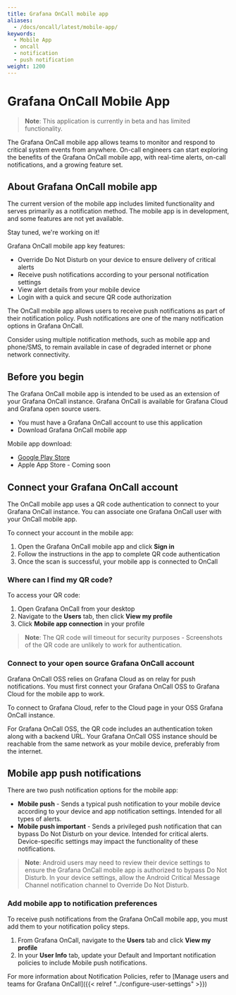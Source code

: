 ```yaml
---
title: Grafana OnCall mobile app
aliases:
  - /docs/oncall/latest/mobile-app/
keywords:
  - Mobile App
  - oncall
  - notification
  - push notification
weight: 1200
---
```


# Grafana OnCall Mobile App

>**Note**: This application is currently in beta and has limited functionality.

The Grafana OnCall mobile app allows teams to monitor and respond to critical system events from anywhere.
On-call engineers can start exploring the benefits of the Grafana OnCall mobile app, with real-time alerts, on-call notifications, and a growing feature set.

## About Grafana OnCall mobile app

The current version of the mobile app includes limited functionality and serves primarily as a notification method.
The mobile app is in development, and some features are not yet available.

Stay tuned, we're working on it!

Grafana OnCall mobile app key features:

- Override Do Not Disturb on your device to ensure delivery of critical alerts
- Receive push notifications according to your personal notification settings
- View alert details from your mobile device
- Login with a quick and secure QR code authorization

The OnCall mobile app allows users to receive push notifications as part of their notification policy.
Push notifications are one of the many notification options in Grafana OnCall.

Consider using multiple notification methods, such as mobile app and phone/SMS,
to remain available in case of degraded internet or phone network connectivity.

## Before you begin

The Grafana OnCall mobile app is intended to be used as an extension of your Grafana OnCall instance.
Grafana OnCall is available for Grafana Cloud and Grafana open source users.

- You must have a Grafana OnCall account to use this application
- Download Grafana OnCall mobile app

Mobile app download:

- [Google Play Store](https://play.google.com/store/apps/details?id=com.grafana.oncall.prod)
- Apple App Store - Coming soon

## Connect your Grafana OnCall account

The OnCall mobile app uses a QR code authentication to connect to your Grafana OnCall instance.
You can associate one Grafana OnCall user with your OnCall mobile app.

To connect your account in the mobile app:

1. Open the Grafana OnCall mobile app and click **Sign in**
2. Follow the instructions in the app to complete QR code authentication
3. Once the scan is successful, your mobile app is connected to OnCall

### Where can I find my QR code?

To access your QR code:

1. Open Grafana OnCall from your desktop
1. Navigate to the **Users** tab, then click **View my profile**
1. Click **Mobile app connection** in your profile

>**Note**: The QR code will timeout for security purposes - Screenshots of the QR code are unlikely to work for authentication.

### Connect to your open source Grafana OnCall account

Grafana OnCall OSS relies on Grafana Cloud as on relay for push notifications.
You must first connect your Grafana OnCall OSS to Grafana Cloud for the mobile app to work.

To connect to Grafana Cloud, refer to the Cloud page in your OSS Grafana OnCall instance.

For Grafana OnCall OSS, the QR code includes an authentication token along with a backend URL.
Your Grafana OnCall OSS instance should be reachable from the same network as your mobile device, preferably from the internet.

## Mobile app push notifications

There are two push notification options for the mobile app:

- **Mobile push** - Sends a typical push notification to your mobile device according to your device and app notification settings.
Intended for all types of alerts.
- **Mobile push important** - Sends a privileged push notification that can bypass Do Not Disturb on your device.
Intended for critical alerts. Device-specific settings may impact the functionality of these notifications.

>**Note**: Android users may need to review their device settings to ensure the Grafana OnCall mobile app is authorized to bypass Do Not Disturb.
> In your device settings, allow the Android Critical Message Channel notification channel to Override Do Not Disturb.

### Add mobile app to notification preferences

To receive push notifications from the Grafana OnCall mobile app, you must add them to your notification policy steps.

1. From Grafana OnCall, navigate to the **Users** tab and click **View my profile**
1. In your **User Info** tab, update your Default and Important notification policies to include Mobile push notifications.

For more information about Notification Policies, refer to [Manage users and teams for Grafana OnCall]({{< relref "../configure-user-settings" >}})
